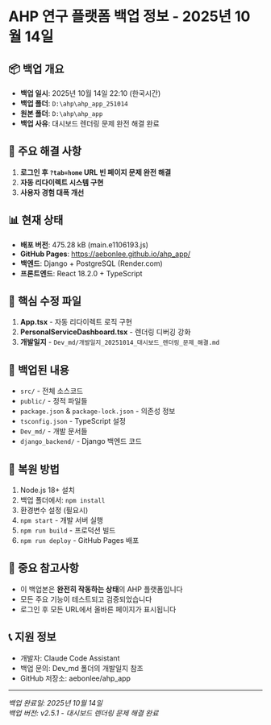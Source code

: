 # AHP 연구 플랫폼 백업 정보 - 2025년 10월 14일

## 📦 백업 개요
- **백업 일시**: 2025년 10월 14일 22:10 (한국시간)
- **백업 폴더**: `D:\ahp\ahp_app_251014`
- **원본 폴더**: `D:\ahp\ahp_app`
- **백업 사유**: 대시보드 렌더링 문제 완전 해결 완료

## 🎯 주요 해결 사항
1. **로그인 후 `?tab=home` URL 빈 페이지 문제 완전 해결**
2. **자동 리다이렉트 시스템 구현**
3. **사용자 경험 대폭 개선**

## 📊 현재 상태
- **배포 버전**: 475.28 kB (main.e1106193.js)
- **GitHub Pages**: https://aebonlee.github.io/ahp_app/
- **백엔드**: Django + PostgreSQL (Render.com)
- **프론트엔드**: React 18.2.0 + TypeScript

## 🔧 핵심 수정 파일
1. **App.tsx** - 자동 리다이렉트 로직 구현
2. **PersonalServiceDashboard.tsx** - 렌더링 디버깅 강화
3. **개발일지** - `Dev_md/개발일지_20251014_대시보드_렌더링_문제_해결.md`

## 💾 백업된 내용
- `src/` - 전체 소스코드
- `public/` - 정적 파일들
- `package.json` & `package-lock.json` - 의존성 정보
- `tsconfig.json` - TypeScript 설정
- `Dev_md/` - 개발 문서들
- `django_backend/` - Django 백엔드 코드

## 🚀 복원 방법
1. Node.js 18+ 설치
2. 백업 폴더에서: `npm install`
3. 환경변수 설정 (필요시)
4. `npm start` - 개발 서버 실행
5. `npm run build` - 프로덕션 빌드
6. `npm run deploy` - GitHub Pages 배포

## 📝 중요 참고사항
- 이 백업본은 **완전히 작동하는 상태**의 AHP 플랫폼입니다
- 모든 주요 기능이 테스트되고 검증되었습니다
- 로그인 후 모든 URL에서 올바른 페이지가 표시됩니다

## 📞 지원 정보
- 개발자: Claude Code Assistant
- 백업 문의: Dev_md 폴더의 개발일지 참조
- GitHub 저장소: aebonlee/ahp_app

---
*백업 완료일: 2025년 10월 14일*  
*백업 버전: v2.5.1 - 대시보드 렌더링 문제 해결 완료*